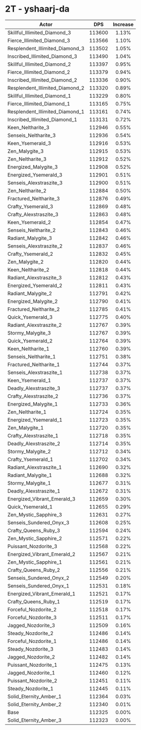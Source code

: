 # 2T - yshaarj-da
| Actor | DPS | Increase |
|---|:---:|:---:|
|Skillful_Illimited_Diamond_3|113600|1.13%|
|Fierce_Illimited_Diamond_3|113566|1.10%|
|Resplendent_Illimited_Diamond_3|113502|1.05%|
|Inscribed_Illimited_Diamond_3|113490|1.04%|
|Skillful_Illimited_Diamond_2|113397|0.95%|
|Fierce_Illimited_Diamond_2|113379|0.94%|
|Inscribed_Illimited_Diamond_2|113336|0.90%|
|Resplendent_Illimited_Diamond_2|113320|0.89%|
|Skillful_Illimited_Diamond_1|113229|0.80%|
|Fierce_Illimited_Diamond_1|113165|0.75%|
|Resplendent_Illimited_Diamond_1|113161|0.74%|
|Inscribed_Illimited_Diamond_1|113131|0.72%|
|Keen_Neltharite_3|112946|0.55%|
|Senseis_Neltharite_3|112936|0.54%|
|Keen_Ysemerald_3|112916|0.53%|
|Zen_Malygite_3|112915|0.53%|
|Zen_Neltharite_3|112912|0.52%|
|Energized_Malygite_3|112908|0.52%|
|Energized_Ysemerald_3|112901|0.51%|
|Senseis_Alexstraszite_3|112900|0.51%|
|Zen_Neltharite_2|112884|0.50%|
|Fractured_Neltharite_3|112876|0.49%|
|Crafty_Ysemerald_3|112869|0.48%|
|Crafty_Alexstraszite_3|112863|0.48%|
|Keen_Ysemerald_2|112854|0.47%|
|Senseis_Neltharite_2|112843|0.46%|
|Radiant_Malygite_3|112842|0.46%|
|Senseis_Alexstraszite_2|112837|0.46%|
|Crafty_Ysemerald_2|112832|0.45%|
|Zen_Malygite_2|112820|0.44%|
|Keen_Neltharite_2|112818|0.44%|
|Radiant_Alexstraszite_3|112812|0.43%|
|Energized_Ysemerald_2|112811|0.43%|
|Radiant_Malygite_2|112791|0.42%|
|Energized_Malygite_2|112790|0.41%|
|Fractured_Neltharite_2|112785|0.41%|
|Quick_Ysemerald_3|112775|0.40%|
|Radiant_Alexstraszite_2|112767|0.39%|
|Stormy_Malygite_3|112767|0.39%|
|Quick_Ysemerald_2|112764|0.39%|
|Keen_Neltharite_1|112760|0.39%|
|Senseis_Neltharite_1|112751|0.38%|
|Fractured_Neltharite_1|112744|0.37%|
|Senseis_Alexstraszite_1|112738|0.37%|
|Keen_Ysemerald_1|112737|0.37%|
|Deadly_Alexstraszite_3|112737|0.37%|
|Crafty_Alexstraszite_2|112736|0.37%|
|Energized_Malygite_1|112733|0.36%|
|Zen_Neltharite_1|112724|0.35%|
|Energized_Ysemerald_1|112723|0.35%|
|Zen_Malygite_1|112720|0.35%|
|Crafty_Alexstraszite_1|112718|0.35%|
|Deadly_Alexstraszite_2|112714|0.35%|
|Stormy_Malygite_2|112712|0.34%|
|Crafty_Ysemerald_1|112702|0.34%|
|Radiant_Alexstraszite_1|112690|0.32%|
|Radiant_Malygite_1|112688|0.32%|
|Stormy_Malygite_1|112677|0.31%|
|Deadly_Alexstraszite_1|112672|0.31%|
|Energized_Vibrant_Emerald_3|112659|0.30%|
|Quick_Ysemerald_1|112655|0.29%|
|Zen_Mystic_Sapphire_3|112631|0.27%|
|Senseis_Sundered_Onyx_3|112608|0.25%|
|Crafty_Queens_Ruby_3|112594|0.24%|
|Zen_Mystic_Sapphire_2|112571|0.22%|
|Puissant_Nozdorite_3|112568|0.22%|
|Energized_Vibrant_Emerald_2|112567|0.21%|
|Zen_Mystic_Sapphire_1|112561|0.21%|
|Crafty_Queens_Ruby_2|112556|0.21%|
|Senseis_Sundered_Onyx_2|112549|0.20%|
|Senseis_Sundered_Onyx_1|112531|0.18%|
|Energized_Vibrant_Emerald_1|112521|0.17%|
|Crafty_Queens_Ruby_1|112519|0.17%|
|Forceful_Nozdorite_2|112518|0.17%|
|Forceful_Nozdorite_3|112511|0.17%|
|Jagged_Nozdorite_3|112509|0.16%|
|Steady_Nozdorite_2|112486|0.14%|
|Forceful_Nozdorite_1|112486|0.14%|
|Steady_Nozdorite_3|112483|0.14%|
|Jagged_Nozdorite_2|112482|0.14%|
|Puissant_Nozdorite_1|112475|0.13%|
|Jagged_Nozdorite_1|112460|0.12%|
|Puissant_Nozdorite_2|112451|0.11%|
|Steady_Nozdorite_1|112445|0.11%|
|Solid_Eternity_Amber_1|112364|0.03%|
|Solid_Eternity_Amber_2|112340|0.01%|
|Base|112325|0.00%|
|Solid_Eternity_Amber_3|112323|0.00%|
